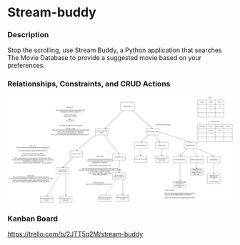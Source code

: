 # Stream-buddy

### Description
Stop the scrolling, use Stream Buddy, a Python application that searches The Movie Database to provide a suggested movie based on your preferences.


### Relationships, Constraints, and CRUD Actions

![Draw Io](app.png)

### Kanban Board
https://trello.com/b/2JTT5q2M/stream-buddy